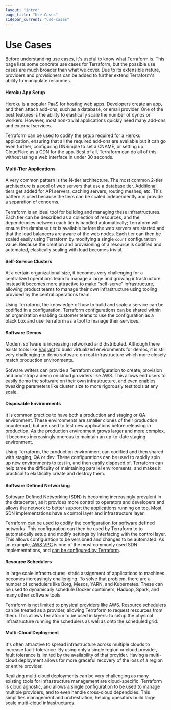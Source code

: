 ```yaml
---
layout: "intro"
page_title: "Use Cases"
sidebar_current: "use-cases"
---
```


# Use Cases

Before understanding use cases, it's useful to know [what Terraform is](/intro/index.html).
This page lists some concrete use cases for Terraform, but the possible use cases are
much broader than what we cover. Due to its extensible nature, providers and provisioners
can be added to further extend Terraform's ability to manipulate resources.

#### Heroku App Setup

Heroku is a popular PaaS for hosting web apps. Developers create an app, and then
attach add-ons, such as a database, or email provider. One of the best features is
the ability to elastically scale the number of dynos or workers. However, most
non-trivial applications quickly need many add-ons and external services.

Terraform can be used to codify the setup required for a Heroku application, ensuring
that all the required add-ons are available but it can go even further, configuring
DNSimple to set a CNAME, or setting up CloudFlare as a CDN for the
app. Best of all, Terraform can do all of this without using a web interface in
under 30 seconds.

#### Multi-Tier Applications

A very common pattern is the N-tier architecture. The most common 2-tier architecture is
a pool of web servers that use a database tier. Additional tiers get added for API servers,
caching servers, routing meshes, etc. This pattern is used because the tiers can be scaled
independently and provide a separation of concerns.

Terraform is an ideal tool for building and managing these infrastructures. Each tier can
be described as a collection of resources, and the dependencies between each tier is handled
automatically; Terraform will ensure the database tier is available before the web servers
are started and that the load balancers are aware of the web nodes. Each tier can then be
scaled easily using Terraform by modifying a single `count` configuration value. Because
the creation and provisioning of a resource is codified and automated, elastically scaling
with load becomes trivial.

#### Self-Service Clusters

At a certain organizational size, it becomes very challenging for a centralized
operations team to manage a large and growing infrastructure. Instead it becomes
more attractive to make "self-serve" infrastructure, allowing product teams to
manage their own infrastructure using tooling provided by the central operations team.

Using Terraform, the knowledge of how to build and scale a service can be codified
in a configuration. Terraform configurations can be shared within an organization
enabling customer teams to use the configuration as a black box and use Terraform as
a tool to manage their services.

#### Software Demos

Modern software is increasing networked and distributed. Although there exists
tools like [Vagrant](http://www.vagrantup.com/) to build virtualized environments
for demos, it is still very challenging to demo software on real infrastructure
which more closely match production environments.

Sofware writers can provide a Terraform configuration to create, provision and
bootstrap a demo on cloud providers like AWS. This allows end users to easily demo
the software on their own infrastructure, and even enables tweaking parameters like
cluster size to more rigorously test tools at any scale.

#### Disposable Environments

It is common practice to have both a production and staging or QA environment.
These environments are smaller clones of their production counterpart, but are
used to test new applications before releasing in production. As the production
environment grows larger and more complex, it becomes increasingly onerous to
maintain an up-to-date staging environment.

Using Terraform, the production environment can codified and then shared with
staging, QA or dev. These configurations can be used to rapidly spin up new
environments to test in, and then easily disposed of. Terraform can help tame
the difficulty of maintaining parallel environments, and makes it practical
to elastically create and destroy them.

#### Software Defined Networking

Software Defined Networking (SDN) is becoming increasingly prevalent in the
datacenter, as it provides more control to operators and developers and
allows the network to better support the applications running on top. Most SDN
implementations have a control layer and infrastructure layer.

Terraform can be used to codify the configuration for software defined networks.
This configuration can then be used by Terraform to to automatically setup and modify
settings by interfacing with the control layer. This allows configuration to be
versioned and changes to be automated. As an example, [AWS VPC](http://aws.amazon.com/vpc/)
is one of the most commonly used SDN implementations, and [can be configured by
Terraform](/docs/providers/aws/r/vpc.html).

#### Resource Schedulers

In large scale infrastructures, static assignment of applications to machines
becomes increasingly challenging. To solve that problem, there are a number
of schedulers like Borg, Mesos, YARN, and Kubernetes. These can be used to
dynamically schedule Docker containers, Hadoop, Spark, and many other software
tools.

Terraform is not limited to physical providers like AWS. Resource schedulers
can be treated as a provider, allowing Terraform to request resources from them.
This allows Terraform to be used in layers: to setup the physical infrastructure
running the schedulers as well as onto the scheduled grid.

#### Multi-Cloud Deployment

It's often attractive to spread infrastructure across multiple clouds to increase
fault-tolerance. By using only a single region or cloud provider, fault tolerance
is limited by the availability of that provider. Having a multi-cloud deployment
allows for more graceful recovery of the loss of a region or entire provider.

Realizing multi-cloud deployments can be very challenging as many existing tools
for infrastructure management are cloud-specific. Terraform is cloud agnostic,
and allows a single configuration to be used to manage multiple providers, and
to even handle cross-cloud dependcies. This simplifies management and orchestration,
helping operators build large scale multi-cloud infrastructures.

